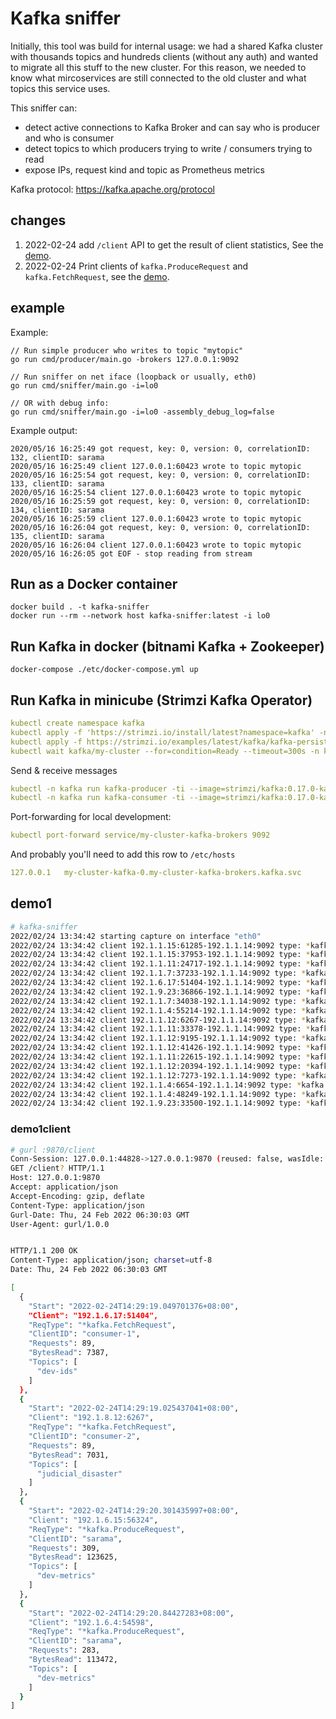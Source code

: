 # Kafka sniffer

Initially, this tool was build for internal usage: we had a shared Kafka cluster with thousands topics and hundreds
clients (without any auth) and wanted to migrate all this stuff to the new cluster. For this reason, we needed to know
what mircoservices are still connected to the old cluster and what topics this service uses.

This sniffer can:

- detect active connections to Kafka Broker and can say who is producer and who is consumer
- detect topics to which producers trying to write / consumers trying to read
- expose IPs, request kind and topic as Prometheus metrics

Kafka protocol: https://kafka.apache.org/protocol

## changes

1. 2022-02-24 add `/client` API to get the result of client statistics, See the [demo](#demo1client).
2. 2022-02-24 Print clients of `kafka.ProduceRequest` and `kafka.FetchRequest`, see the [demo](#demo1).

## example

Example:

```
// Run simple producer who writes to topic "mytopic"
go run cmd/producer/main.go -brokers 127.0.0.1:9092

// Run sniffer on net iface (loopback or usually, eth0)
go run cmd/sniffer/main.go -i=lo0

// OR with debug info:
go run cmd/sniffer/main.go -i=lo0 -assembly_debug_log=false
```

Example output:

```
2020/05/16 16:25:49 got request, key: 0, version: 0, correlationID: 132, clientID: sarama
2020/05/16 16:25:49 client 127.0.0.1:60423 wrote to topic mytopic
2020/05/16 16:25:54 got request, key: 0, version: 0, correlationID: 133, clientID: sarama
2020/05/16 16:25:54 client 127.0.0.1:60423 wrote to topic mytopic
2020/05/16 16:25:59 got request, key: 0, version: 0, correlationID: 134, clientID: sarama
2020/05/16 16:25:59 client 127.0.0.1:60423 wrote to topic mytopic
2020/05/16 16:26:04 got request, key: 0, version: 0, correlationID: 135, clientID: sarama
2020/05/16 16:26:04 client 127.0.0.1:60423 wrote to topic mytopic
2020/05/16 16:26:05 got EOF - stop reading from stream
```

## Run as a Docker container

```
docker build . -t kafka-sniffer
docker run --rm --network host kafka-sniffer:latest -i lo0
```

## Run Kafka in docker (bitnami Kafka + Zookeeper)

```
docker-compose ./etc/docker-compose.yml up
```

## Run Kafka in minicube (Strimzi Kafka Operator)

```yaml
kubectl create namespace kafka
kubectl apply -f 'https://strimzi.io/install/latest?namespace=kafka' -n kafka
kubectl apply -f https://strimzi.io/examples/latest/kafka/kafka-persistent-single.yaml -n kafka
kubectl wait kafka/my-cluster --for=condition=Ready --timeout=300s -n kafka
```

Send & receive messages

```yaml
kubectl -n kafka run kafka-producer -ti --image=strimzi/kafka:0.17.0-kafka-2.4.0 --rm=true --restart=Never -- bin/kafka-console-producer.sh --broker-list my-cluster-kafka-bootstrap:9092 --topic my-topic
kubectl -n kafka run kafka-consumer -ti --image=strimzi/kafka:0.17.0-kafka-2.4.0 --rm=true --restart=Never -- bin/kafka-console-consumer.sh --bootstrap-server my-cluster-kafka-bootstrap:9092 --topic my-topic --from-beginning
```

Port-forwarding for local development:

```yaml
kubectl port-forward service/my-cluster-kafka-brokers 9092
```

And probably you'll need to add this row to `/etc/hosts`

```yaml
127.0.0.1   my-cluster-kafka-0.my-cluster-kafka-brokers.kafka.svc
```

## demo1

```sh
# kafka-sniffer
2022/02/24 13:34:42 starting capture on interface "eth0"
2022/02/24 13:34:42 client 192.1.1.15:61285-192.1.1.14:9092 type: *kafka.FetchRequest topic [dev-logcenter], correlationID: 117377425, clientID: sarama
2022/02/24 13:34:42 client 192.1.1.15:37953-192.1.1.14:9092 type: *kafka.ProduceRequest topic [dev-metrics], correlationID: 6003063, clientID: sarama
2022/02/24 13:34:42 client 192.1.1.11:24717-192.1.1.14:9092 type: *kafka.FetchRequest topic [dev-metrics], correlationID: 196489671, clientID: sarama
2022/02/24 13:34:42 client 192.1.1.7:37233-192.1.1.14:9092 type: *kafka.FetchRequest topic [__consumer_offsets], correlationID: 247189, clientID: consumer-KMOffsetCache-cmak-548974c6c4-sxvgt-1723
2022/02/24 13:34:42 client 192.1.6.17:51404-192.1.1.14:9092 type: *kafka.FetchRequest topic [dev-ids], correlationID: 6716609, clientID: consumer-1
2022/02/24 13:34:42 client 192.1.9.23:36866-192.1.1.14:9092 type: *kafka.FetchRequest topic [bq_disaster_recovery], correlationID: 623626, clientID: consumer-1
2022/02/24 13:34:42 client 192.1.1.7:34038-192.1.1.14:9092 type: *kafka.FetchRequest topic [agent_transaction], correlationID: 12480162, clientID: consumer-1
2022/02/24 13:34:42 client 192.1.1.4:55214-192.1.1.14:9092 type: *kafka.FetchRequest topic [dev-cloudSignLogServer], correlationID: 3341672, clientID: 2428545257036493
2022/02/24 13:34:42 client 192.1.1.12:6267-192.1.1.14:9092 type: *kafka.FetchRequest topic [judicial_disaster], correlationID: 9009620, clientID: consumer-2
2022/02/24 13:34:42 client 192.1.1.11:33378-192.1.1.14:9092 type: *kafka.ProduceRequest topic [dev-gateway], correlationID: 10948681, clientID: producer-1
2022/02/24 13:34:42 client 192.1.1.12:9195-192.1.1.14:9092 type: *kafka.FetchRequest topic [judicial-2tripartite], correlationID: 9011202, clientID: consumer-1
2022/02/24 13:34:42 client 192.1.1.12:41426-192.1.1.14:9092 type: *kafka.FetchRequest topic [agent_count_transaction], correlationID: 194647, clientID: consumer-11
2022/02/24 13:34:42 client 192.1.1.11:22615-192.1.1.14:9092 type: *kafka.FetchRequest topic [ids-message-record-1], correlationID: 8999184, clientID: consumer-1
2022/02/24 13:34:42 client 192.1.1.12:20394-192.1.1.14:9092 type: *kafka.FetchRequest topic [count_transaction_pro], correlationID: 3240311, clientID: consumer-11
2022/02/24 13:34:42 client 192.1.1.12:7273-192.1.1.14:9092 type: *kafka.FetchRequest topic [transaction_pro], correlationID: 3240395, clientID: consumer-1
2022/02/24 13:34:42 client 192.1.1.4:6654-192.1.1.14:9092 type: *kafka.FetchRequest topic [count_transaction], correlationID: 572423, clientID: consumer-1
2022/02/24 13:34:42 client 192.1.1.4:48249-192.1.1.14:9092 type: *kafka.FetchRequest topic [transaction], correlationID: 8692411, clientID: consumer-11
2022/02/24 13:34:42 client 192.1.9.23:33500-192.1.1.14:9092 type: *kafka.FetchRequest topic [verif_supplement_file_v1], correlationID: 117992, clientID: consumer-2
```

### demo1client

```sh
# gurl :9870/client
Conn-Session: 127.0.0.1:44828->127.0.0.1:9870 (reused: false, wasIdle: false, idle: 0s)
GET /client? HTTP/1.1
Host: 127.0.0.1:9870
Accept: application/json
Accept-Encoding: gzip, deflate
Content-Type: application/json
Gurl-Date: Thu, 24 Feb 2022 06:30:03 GMT
User-Agent: gurl/1.0.0


HTTP/1.1 200 OK
Content-Type: application/json; charset=utf-8
Date: Thu, 24 Feb 2022 06:30:03 GMT

[
  {
    "Start": "2022-02-24T14:29:19.049701376+08:00",
    "Client": "192.1.6.17:51404",
    "ReqType": "*kafka.FetchRequest",
    "ClientID": "consumer-1",
    "Requests": 89,
    "BytesRead": 7387,
    "Topics": [
      "dev-ids"
    ]
  },
  {
    "Start": "2022-02-24T14:29:19.025437041+08:00",
    "Client": "192.1.8.12:6267",
    "ReqType": "*kafka.FetchRequest",
    "ClientID": "consumer-2",
    "Requests": 89,
    "BytesRead": 7031,
    "Topics": [
      "judicial_disaster"
    ]
  },
  {
    "Start": "2022-02-24T14:29:20.301435997+08:00",
    "Client": "192.1.6.15:56324",
    "ReqType": "*kafka.ProduceRequest",
    "ClientID": "sarama",
    "Requests": 309,
    "BytesRead": 123625,
    "Topics": [
      "dev-metrics"
    ]
  },
  {
    "Start": "2022-02-24T14:29:20.84427283+08:00",
    "Client": "192.1.6.4:54598",
    "ReqType": "*kafka.ProduceRequest",
    "ClientID": "sarama",
    "Requests": 283,
    "BytesRead": 113472,
    "Topics": [
      "dev-metrics"
    ]
  }
]
```